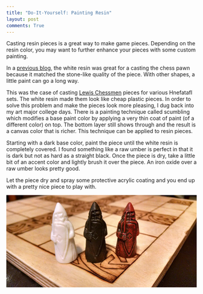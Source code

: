 ```yaml
---
title: "Do-It-Yourself: Painting Resin"
layout: post
comments: True
---
```


Casting resin pieces is a great way to make game pieces.  Depending on the resin color, you may want to further enhance your pieces with some custom painting.  

In a [previous blog](http://richgames.xyz/2016/10/27/diy-resin-king/), the white resin was great for a casting the chess pawn because it matched the stone-like quality of the piece.
With other shapes, a little paint can go a long way.  

This was the case of casting [Lewis Chessmen](http://richgames.xyz/2016/10/07/lewis-chessmen-unmasked-review/) pieces for various Hnefatafl sets.  The white resin made them look like cheap plastic pieces.  In order to solve this problem and make the pieces look more pleasing, I dug back into my art major college days. 
There is a painting technique called scumbling which modifies a base paint color by applying a very thin coat of paint (of a different color) on top.  The bottom layer still shows through and the result is a canvas color that is richer.
This technique can be applied to resin pieces.  

Starting with a dark base color, paint the piece until the white resin is completely covered.  I found something like a raw umber is perfect in that it is dark but not as hard as a straight black.  Once the piece is dry, take a little bit of an accent color and lightly brush it over the piece.  An iron oxide over a raw umber looks pretty good.   

Let the piece dry and spray some protective acrylic coating and you end up with a pretty nice piece to play with.

![Resin Painting](/assets/painting-resin.jpg)

